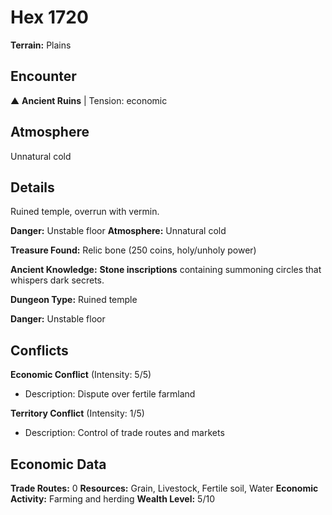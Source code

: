 # Hex 1720

**Terrain:** Plains

## Encounter
▲ **Ancient Ruins** | Tension: economic

## Atmosphere
Unnatural cold

## Details
Ruined temple, overrun with vermin.

**Danger:** Unstable floor
**Atmosphere:** Unnatural cold

**Treasure Found:** Relic bone (250 coins, holy/unholy power)

**Ancient Knowledge:** **Stone inscriptions** containing summoning circles that whispers dark secrets.

**Dungeon Type:** Ruined temple

**Danger:** Unstable floor

## Conflicts
**Economic Conflict** (Intensity: 5/5)
- Description: Dispute over fertile farmland

**Territory Conflict** (Intensity: 1/5)
- Description: Control of trade routes and markets

## Economic Data
**Trade Routes:** 0
**Resources:** Grain, Livestock, Fertile soil, Water
**Economic Activity:** Farming and herding
**Wealth Level:** 5/10
